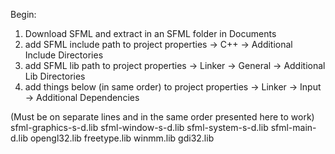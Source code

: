 Begin:
1. Download SFML and extract in an SFML folder in Documents
2. add SFML include path to project properties -> C++ -> Additional Include Directories
3. add SFML lib path to project properties -> Linker -> General -> Additional Lib Directories
4. add things below (in same order) to project properties -> Linker -> Input -> Additional Dependencies

(Must be on separate lines and in the same order presented here to work)
sfml-graphics-s-d.lib
sfml-window-s-d.lib
sfml-system-s-d.lib
sfml-main-d.lib
opengl32.lib
freetype.lib
winmm.lib
gdi32.lib
